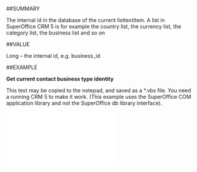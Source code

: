 
##SUMMARY


The internal id in the database of the current listtextitem. A list in SuperOffice CRM 5 is for example the country list, the currency list, the category list, the business list and so on 



##VALUE

Long – the internal id, e.g. business_id


##EXAMPLE

**Get current contact business type identity**

This text may be copied to the notepad, and saved as a *.vbs file. You need a running CRM 5 to make it work. (This example uses the SuperOffice COM application library and not the SuperOffice db library interface).

![](..\..\Examples\vbs\IListTextItem.Id.vbs.txt)

